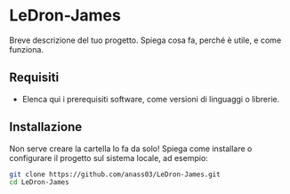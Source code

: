 # LeDron-James

Breve descrizione del tuo progetto. Spiega cosa fa, perché è utile, e come funziona.

## Requisiti

- Elenca qui i prerequisiti software, come versioni di linguaggi o librerie.

## Installazione

Non serve creare la cartella lo fa da solo!
Spiega come installare o configurare il progetto sul sistema locale, ad esempio:

```bash
git clone https://github.com/anass03/LeDron-James.git
cd LeDron-James
